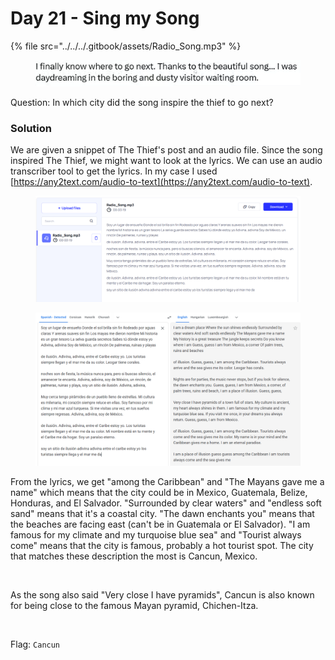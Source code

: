# Day 21 - Sing my Song

{% file src="../../../.gitbook/assets/Radio_Song.mp3" %}

<figure><img src="../../../.gitbook/assets/image.png" alt=""><figcaption></figcaption></figure>

Question: In which city did the song inspire the thief to go next?

### Solution

We are given a snippet of The Thief's post and an audio file. Since the song inspired The Thief, we might want to look at the lyrics. We can use an audio transcriber tool to get the lyrics. In my case I used [https://any2text.com/audio-to-text](https://any2text.com/audio-to-text).

<figure><img src="../../../.gitbook/assets/image (1) (1).png" alt=""><figcaption></figcaption></figure>

<figure><img src="../../../.gitbook/assets/image (1).png" alt=""><figcaption></figcaption></figure>

From the lyrics, we get "among the Caribbean" and "The Mayans gave me a name" which means that the city could be in Mexico, Guatemala, Belize, Honduras, and El Salvador. "Surrounded by clear waters" and "endless soft sand" means that it's a coastal city. "The dawn enchants you" means that the beaches are facing east (can't be in Guatemala or El Salvador). "I am famous for my climate and my turquoise blue sea" and "Tourist always come" means that the city is famous, probably a hot tourist spot. The city that matches these description the most is Cancun, Mexico.

<figure><img src="../../../.gitbook/assets/image (54).png" alt=""><figcaption></figcaption></figure>

As the song also said "Very close I have pyramids", Cancun is also known for being close to the famous Mayan pyramid, Chichen-Itza.

<figure><img src="../../../.gitbook/assets/image (55).png" alt=""><figcaption></figcaption></figure>

Flag: `Cancun`
